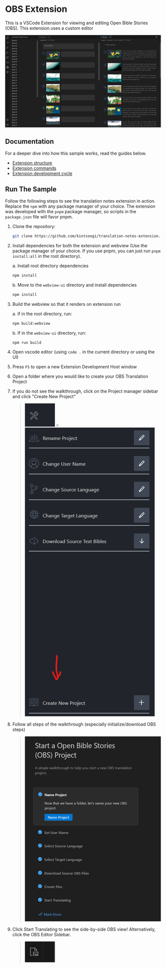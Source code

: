 # OBS Extension

This is a VSCode Extension for viewing and editing Open Bible Stories (OBS). This extension uses a custom editor 

![Screenshot of the extension in action](assets/demo_screenshot.png)

## Documentation

For a deeper dive into how this sample works, read the guides below.

- [Extension structure](./docs/extension-structure.md)
- [Extension commands](./docs/extension-commands.md)
- [Extension development cycle](./docs/extension-development-cycle.md)

## Run The Sample

Follow the following steps to see the translation notes extension in action. Replace the `npm` with any package manager of your choice. The extension was developed with the `pnpm` package manager, so scripts in the `package.json` file will favor pnpm.

1. Clone the repository:

   ```bash
   git clone https://github.com/kintsoogi/translation-notes-extension.git
   ```

2. Install dependencies for both the extension and webview (Use the package manager of your choice. If you use pnpm, you can just run `pnpm install:all` in the root directory).

   a. Install root directory dependencies

   ```bash
   npm install
   ```

   b. Move to the `webview-ui` directory and install dependencies

   ```bash
   npm install
   ```

3. Build the webview so that it renders on extension run

   a. If in the root directory, run:

   ```bash
   npm build:webview
   ```

   b. If in the `webview-ui` directory, run:

   ```bash
   npm run build
   ```

4. Open vscode editor (using `code .` in the current directory or using the UI)

5. Press `F5` to open a new Extension Development Host window

6. Open a folder where you would like to create your OBS Translation Project

7. If you do not see the walkthrough, click on the Project manager sidebar and click "Create New Project"

   > ![Project Manager](assets/project-manager.png) > ![Create New Project](assets/create-new-proj.png)

8. Follow all steps of the walkthrough (especially initialize/download OBS steps)

   > ![Walkthrough](assets/walkthrough.png)

9. Click Start Translating to see the side-by-side OBS view! Alternatively, click the OBS Editor Sidebar.
   > ![OBS Editor](assets/editor-icon.png)
